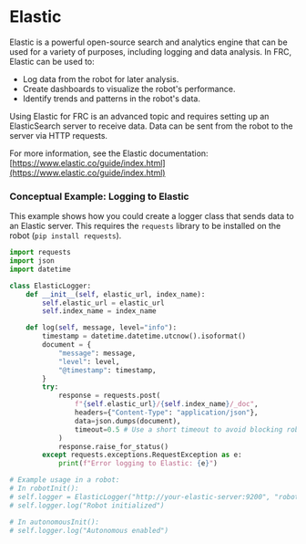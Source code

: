# Elastic

Elastic is a powerful open-source search and analytics engine that can be used for a variety of purposes, including logging and data analysis. In FRC, Elastic can be used to:

-   Log data from the robot for later analysis.
-   Create dashboards to visualize the robot's performance.
-   Identify trends and patterns in the robot's data.

Using Elastic for FRC is an advanced topic and requires setting up an ElasticSearch server to receive data. Data can be sent from the robot to the server via HTTP requests.

For more information, see the Elastic documentation: [https://www.elastic.co/guide/index.html](https://www.elastic.co/guide/index.html)

### Conceptual Example: Logging to Elastic

This example shows how you could create a logger class that sends data to an Elastic server. This requires the `requests` library to be installed on the robot (`pip install requests`).

```python
import requests
import json
import datetime

class ElasticLogger:
    def __init__(self, elastic_url, index_name):
        self.elastic_url = elastic_url
        self.index_name = index_name

    def log(self, message, level="info"):
        timestamp = datetime.datetime.utcnow().isoformat()
        document = {
            "message": message,
            "level": level,
            "@timestamp": timestamp,
        }
        try:
            response = requests.post(
                f"{self.elastic_url}/{self.index_name}/_doc",
                headers={"Content-Type": "application/json"},
                data=json.dumps(document),
                timeout=0.5 # Use a short timeout to avoid blocking robot code
            )
            response.raise_for_status()
        except requests.exceptions.RequestException as e:
            print(f"Error logging to Elastic: {e}")

# Example usage in a robot:
# In robotInit():
# self.logger = ElasticLogger("http://your-elastic-server:9200", "robot-logs")
# self.logger.log("Robot initialized")

# In autonomousInit():
# self.logger.log("Autonomous enabled")
```
